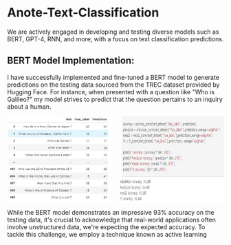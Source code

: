 # Anote-Text-Classification

We are actively engaged in developing and testing diverse models such as BERT, GPT-4, RNN, and more, with a focus on text classification predictions.

## BERT Model Implementation:
I have successfully implemented and fine-tuned a BERT model to generate predictions on the testing data sourced from the TREC dataset provided by Hugging Face. For instance, when presented with a question like "Who is Galileo?" my model strives to predict that the question pertains to an inquiry about a human. 

<div style="display: flex; justify-content: space-between;">
    <img src="https://github.com/Whiteii/Anote-Text-Classification/blob/main/FineLabel/Capture.JPG" alt="Testing Snapshot 1" style="width: 48%;">
    <img src="https://github.com/Whiteii/Anote-Text-Classification/blob/main/FineLabel/Capture2.JPG" alt="Testing Snapshot 2" style="width: 48%;">
</div> 

While the BERT model demonstrates an impressive 93% accuracy on the testing data, it's crucial to acknowledge that real-world applications often involve unstructured data, we're expecting the expected accuracy. To tackle this challenge, we employ a technique known as active learning 









